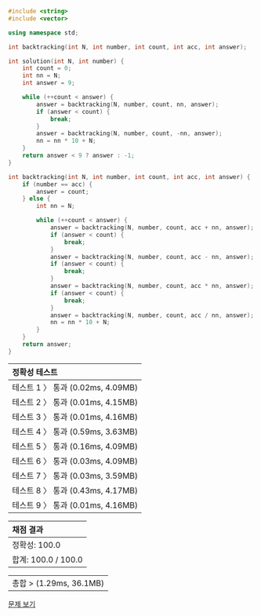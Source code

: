 ```cpp
#include <string>
#include <vector>

using namespace std;

int backtracking(int N, int number, int count, int acc, int answer);

int solution(int N, int number) {
    int count = 0;
    int nn = N;
    int answer = 9;

    while (++count < answer) {
        answer = backtracking(N, number, count, nn, answer);
        if (answer < count) {
            break;
        }
        answer = backtracking(N, number, count, -nn, answer);
        nn = nn * 10 + N;
    }
    return answer < 9 ? answer : -1;
}

int backtracking(int N, int number, int count, int acc, int answer) {
    if (number == acc) {
        answer = count;
    } else {
        int nn = N;

        while (++count < answer) {
            answer = backtracking(N, number, count, acc + nn, answer);
            if (answer < count) {
                break;
            }
            answer = backtracking(N, number, count, acc - nn, answer);
            if (answer < count) {
                break;
            }
            answer = backtracking(N, number, count, acc * nn, answer);
            if (answer < count) {
                break;
            }
            answer = backtracking(N, number, count, acc / nn, answer);
            nn = nn * 10 + N;
        }
    }
    return answer;
}
```
 | 정확성 테스트 | 
 |  :-  | 
 | 테스트 1 〉	통과 (0.02ms, 4.09MB) | 
 | 테스트 2 〉	통과 (0.01ms, 4.15MB) | 
 | 테스트 3 〉	통과 (0.01ms, 4.16MB) | 
 | 테스트 4 〉	통과 (0.59ms, 3.63MB) | 
 | 테스트 5 〉	통과 (0.16ms, 4.09MB) | 
 | 테스트 6 〉	통과 (0.03ms, 4.09MB) | 
 | 테스트 7 〉	통과 (0.03ms, 3.59MB) | 
 | 테스트 8 〉	통과 (0.43ms, 4.17MB) | 
 | 테스트 9 〉	통과 (0.01ms, 4.16MB) | 

 | 채점 결과 | 
 | :- | 
 | 정확성: 100.0 | 
 | 합계: 100.0 / 100.0 | 

 || 
 | :- | 
 | 총합 > (1.29ms, 36.1MB) | 

[문제 보기](https://programmers.co.kr/learn/courses/30/lessons/42895?language=cpp)